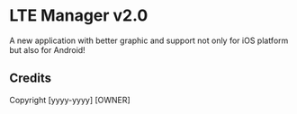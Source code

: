 # LTE Manager v2.0

A new application with better graphic and support not only for iOS platform but also for Android!

## Credits

Copyright [yyyy-yyyy] [OWNER]